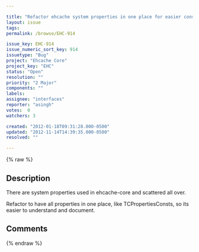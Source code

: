 ```yaml
---

title: "Refactor ehcache system properties in one place for easier consumption/documentation"
layout: issue
tags: 
permalink: /browse/EHC-914

issue_key: EHC-914
issue_numeric_sort_key: 914
issuetype: "Bug"
project: "Ehcache Core"
project_key: "EHC"
status: "Open"
resolution: ""
priority: "2 Major"
components: ""
labels: 
assignee: "interfaces"
reporter: "asingh"
votes:  0
watchers: 3

created: "2012-01-18T09:31:28.000-0500"
updated: "2012-11-14T14:39:35.000-0500"
resolved: ""

---
```




{% raw %}



## Description

<div markdown="1" class="description">

There are system properties used in ehcache-core and scattered all over.

Refactor to have all properties in one place, like TCPropertiesConsts, so its easier to understand and document.

</div>

## Comments



{% endraw %}

